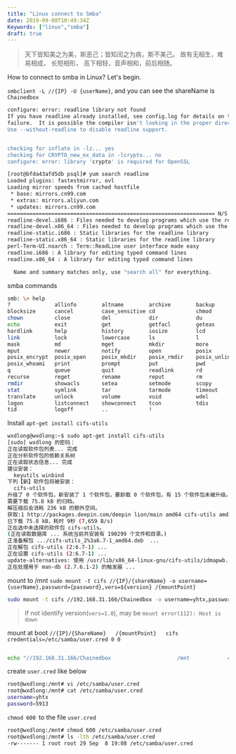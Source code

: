 ```yaml
---
title: "Linux connect to Smba"
date: 2019-09-08T10:49:34Z
Keywords: ["linux","smba"]
draft: true
---
```

>天下皆知美之为美，斯恶己；皆知闰之为病，斯不美己。 故有无相生，难易相成， 长短相形，
高下相轻，音声相和，前后相随。   

How to connect to smba in Linux? Let's begin.

`smbclient -L //{IP} -U {userName}`, and you can see the shareName is `Chainedbox`
```bash
configure: error: readline library not found
If you have readline already installed, see config.log for details on the
failure.  It is possible the compiler isn't looking in the proper directory.
Use --without-readline to disable readline support.


checking for inflate in -lz... yes
checking for CRYPTO_new_ex_data in -lcrypto... no
configure: error: library 'crypto' is required for OpenSSL

```

<!--more-->

```bash
[root@bfda43afd5db psql]# yum search readline
Loaded plugins: fastestmirror, ovl
Loading mirror speeds from cached hostfile
 * base: mirrors.cn99.com
 * extras: mirrors.aliyun.com
 * updates: mirrors.cn99.com
================================================================== N/S matched: readline ==================================================================
readline-devel.i686 : Files needed to develop programs which use the readline library
readline-devel.x86_64 : Files needed to develop programs which use the readline library
readline-static.i686 : Static libraries for the readline library
readline-static.x86_64 : Static libraries for the readline library
perl-Term-UI.noarch : Term::ReadLine user interface made easy
readline.i686 : A library for editing typed command lines
readline.x86_64 : A library for editing typed command lines

  Name and summary matches only, use "search all" for everything.

```

smba commands

```bash
smb: \> help
?              allinfo        altname        archive        backup         
blocksize      cancel         case_sensitive cd             chmod          
chown          close          del            dir            du             
echo           exit           get            getfacl        geteas         
hardlink       help           history        iosize         lcd            
link           lock           lowercase      ls             l              
mask           md             mget           mkdir          more           
mput           newer          notify         open           posix          
posix_encrypt  posix_open     posix_mkdir    posix_rmdir    posix_unlink   
posix_whoami   print          prompt         put            pwd            
q              queue          quit           readlink       rd             
recurse        reget          rename         reput          rm             
rmdir          showacls       setea          setmode        scopy          
stat           symlink        tar            tarmode        timeout        
translate      unlock         volume         vuid           wdel           
logon          listconnect    showconnect    tcon           tdis           
tid            logoff         ..             !  

```
Install `apt-get install cifs-utils`

```bash
wxdlong@wxdlong:~$ sudo apt-get install cifs-utils
[sudo] wxdlong 的密码：
正在读取软件包列表... 完成
正在分析软件包的依赖关系树       
正在读取状态信息... 完成       
建议安装：
  keyutils winbind
下列【新】软件包将被安装：
  cifs-utils
升级了 0 个软件包，新安装了 1 个软件包，要卸载 0 个软件包，有 15 个软件包未被升级。
需要下载 75.8 kB 的归档。
解压缩后会消耗 236 kB 的额外空间。
获取:1 http://packages.deepin.com/deepin lion/main amd64 cifs-utils amd64 2:6.7-1 [75.8 kB]
已下载 75.8 kB，耗时 9秒 (7,659 B/s)                                                                                   
正在选中未选择的软件包 cifs-utils。
(正在读取数据库 ... 系统当前共安装有 190299 个文件和目录。)
正准备解包 .../cifs-utils_2%3a6.7-1_amd64.deb  ...
正在解包 cifs-utils (2:6.7-1) ...
正在设置 cifs-utils (2:6.7-1) ...
update-alternatives: 使用 /usr/lib/x86_64-linux-gnu/cifs-utils/idmapwb.so 来在自动模式中提供 /etc/cifs-utils/idmap-plugin (idmap-plugin)
正在处理用于 man-db (2.7.6.1-2) 的触发器 ...
```

mount to /mnt `sudo mount -t cifs //{IP}/{shareName} -o username={userName},password={password},vers=${version} /{mountPoint}`

```bash
sudo mount -t cifs //192.168.31.166/Chainedbox -o username=yhtx,password=5913,vers=1.0 /mnt

```

>If not identify version(`vers=1.0`), may be `mount error(112): Host is down`


mount at boot  `//{IP}/{ShareName}   /{mountPoint}   cifs  credentials=/etc/samba/user.cred 0 0`

```bash

echo "//192.168.31.166/Chainedbox                     /mnt            cifs            credentials=/etc/samba/user.cred 0 0" >> /etc/fstab
```

create `user.cred` like below
```bash
root@wxdlong:/mnt# vi /etc/samba/user.cred
root@wxdlong:/mnt# cat /etc/samba/user.cred
username=yhtx
password=5913
```

`chmod 600 `to the file `user.cred`
```bash
root@wxdlong:/mnt# chmod 600 /etc/samba/user.cred 
root@wxdlong:/mnt# ls -lth /etc/samba/user.cred 
-rw------- 1 root root 29 Sep  8 19:08 /etc/samba/user.cred
```